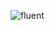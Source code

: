 ![fluent](https://github.com/andrewCodeDev/Fluent/assets/54549221/6064d88a-ff2a-4970-a494-a432a8e74515)
